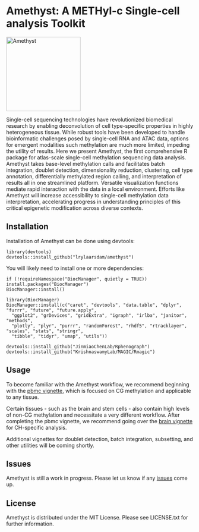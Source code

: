 # Amethyst: A METHyl-c Single-cell analysis Toolkit

<!-- badges: start -->
<!-- badges: end -->

<img src="https://github.com/lrylaarsdam/amethyst/blob/dev/images/amethyst.png?raw=true" alt="Amethyst" width="200" />

Single-cell sequencing technologies have revolutionized biomedical research by enabling deconvolution of cell type-specific properties in highly heterogeneous tissue. While robust tools have been developed to handle bioinformatic challenges posed by single-cell RNA and ATAC data, options for emergent modalities such methylation are much more limited, impeding the utility of results. Here we present Amethyst, the first comprehensive R package for atlas-scale single-cell methylation sequencing data analysis. Amethyst takes base-level methylation calls and facilitates batch integration, doublet detection, dimensionality reduction, clustering, cell type annotation, differentially methylated region calling, and interpretation of results all in one streamlined platform. Versatile visualization functions mediate rapid interaction with the data in a local environment. Efforts like Amethyst will increase accessibility to single-cell methylation data interpretation, accelerating progress in understanding principles of this critical epigenetic modification across diverse contexts.  

## Installation

Installation of Amethyst can be done using devtools:

```{r}
library(devtools)
devtools::install_github("lrylaarsdam/amethyst")
```

You will likely need to install one or more dependencies:

```{r}
if (!requireNamespace("BiocManager", quietly = TRUE))
install.packages("BiocManager")
BiocManager::install()

library(BiocManager)
BiocManager::install(c("caret", "devtools", "data.table", "dplyr", "furrr", "future", "future.apply",
  "ggplot2", "grDevices", "gridExtra", "igraph", "irlba", "janitor", "methods", 
  "plotly", "plyr", "purrr", "randomForest", "rhdf5", "rtracklayer", "scales", "stats", "stringr", 
  "tibble", "tidyr", "umap", "utils"))

devtools::install_github("JinmiaoChenLab/Rphenograph")
devtools::install_github("KrishnaswamyLab/MAGIC/Rmagic")
```

## Usage

To become familiar with the Amethyst workflow, we recommend beginning with the [pbmc vignette](https://github.com/lrylaarsdam/amethyst/blob/dev/pbmc_vignette/pbmc_vignette.html), which is focused on CG methylation and applicable to any tissue. 

Certain tissues - such as the brain and stem cells - also contain high levels of non-CG methylation and necessitate a very different workflow. After completing the pbmc vignette, we recommend going over the [brain vignette](https://github.com/lrylaarsdam/amethyst/blob/dev/brain_vignette/brain_vignette.html) for CH-specific analysis.

Additional vignettes for doublet detection, batch integration, subsetting, and other utilities will be coming shortly.

## Issues

Amethyst is still a work in progress. Please let us know if any [issues](https://github.com/lrylaarsdam/amethyst/issues) come up. 

## License

Amethyst is distributed under the MIT License. Please see LICENSE.txt for further information. 
